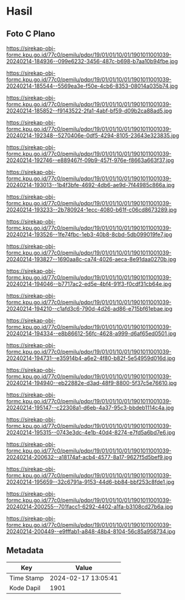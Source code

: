 # Hasil

## Foto C Plano

https://sirekap-obj-formc.kpu.go.id/77c0/pemilu/pdpr/19/01/01/10/01/1901011001039-20240214-184936--099e6232-3456-487c-b698-b7aa10b94fbe.jpg

https://sirekap-obj-formc.kpu.go.id/77c0/pemilu/pdpr/19/01/01/10/01/1901011001039-20240214-185544--5569ea3e-f50e-4cb6-8353-08014a035b74.jpg

https://sirekap-obj-formc.kpu.go.id/77c0/pemilu/pdpr/19/01/01/10/01/1901011001039-20240214-185852--f9143522-2fa1-4abf-bf59-d09b2ca88ad5.jpg

https://sirekap-obj-formc.kpu.go.id/77c0/pemilu/pdpr/19/01/01/10/01/1901011001039-20240214-192348--5270406e-0df5-4294-8105-23643e323835.jpg

https://sirekap-obj-formc.kpu.go.id/77c0/pemilu/pdpr/19/01/01/10/01/1901011001039-20240214-192746--e889467f-09b9-457f-976e-f8663a663f37.jpg

https://sirekap-obj-formc.kpu.go.id/77c0/pemilu/pdpr/19/01/01/10/01/1901011001039-20240214-193013--1b4f3bfe-4692-4db6-ae9d-7f44985c866a.jpg

https://sirekap-obj-formc.kpu.go.id/77c0/pemilu/pdpr/19/01/01/10/01/1901011001039-20240214-193233--2b780924-1ecc-4080-b61f-c06cd8673289.jpg

https://sirekap-obj-formc.kpu.go.id/77c0/pemilu/pdpr/19/01/01/10/01/1901011001039-20240214-193526--1fe74fbc-1eb3-40b8-8cbd-5db099019fe7.jpg

https://sirekap-obj-formc.kpu.go.id/77c0/pemilu/pdpr/19/01/01/10/01/1901011001039-20240214-193827--1690aa8c-ca74-4026-aeca-8e91daa0270b.jpg

https://sirekap-obj-formc.kpu.go.id/77c0/pemilu/pdpr/19/01/01/10/01/1901011001039-20240214-194046--b7717ac2-ed5e-4bf4-91f3-f0cdf31cb64e.jpg

https://sirekap-obj-formc.kpu.go.id/77c0/pemilu/pdpr/19/01/01/10/01/1901011001039-20240214-194210--c1afd3c6-790d-4d26-ad86-e715bf61ebae.jpg

https://sirekap-obj-formc.kpu.go.id/77c0/pemilu/pdpr/19/01/01/10/01/1901011001039-20240214-194334--e8b86612-56fc-4628-a999-d6af65ed0501.jpg

https://sirekap-obj-formc.kpu.go.id/77c0/pemilu/pdpr/19/01/01/10/01/1901011001039-20240214-194731--e35914b4-a6e2-4f80-b82f-5e54959d016d.jpg

https://sirekap-obj-formc.kpu.go.id/77c0/pemilu/pdpr/19/01/01/10/01/1901011001039-20240214-194940--eb22882e-d3ad-48f9-8800-5f37c5e76610.jpg

https://sirekap-obj-formc.kpu.go.id/77c0/pemilu/pdpr/19/01/01/10/01/1901011001039-20240214-195147--c22308a1-d6eb-4a37-95c3-bbdeb1114c4a.jpg

https://sirekap-obj-formc.kpu.go.id/77c0/pemilu/pdpr/19/01/01/10/01/1901011001039-20240214-195315--0743e3dc-4e1b-40d4-8274-e7fd5a6bd7e6.jpg

https://sirekap-obj-formc.kpu.go.id/77c0/pemilu/pdpr/19/01/01/10/01/1901011001039-20240214-200632--a18174af-acb4-4577-8a17-9627f5d5bef9.jpg

https://sirekap-obj-formc.kpu.go.id/77c0/pemilu/pdpr/19/01/01/10/01/1901011001039-20240214-195659--32c6791a-9153-44d6-bb84-bbf253c8fde1.jpg

https://sirekap-obj-formc.kpu.go.id/77c0/pemilu/pdpr/19/01/01/10/01/1901011001039-20240214-200255--701facc1-6292-4402-a1fa-b3108cd27b6a.jpg

https://sirekap-obj-formc.kpu.go.id/77c0/pemilu/pdpr/19/01/01/10/01/1901011001039-20240214-200449--e9fffab1-a848-48b4-8104-56c85a958734.jpg


## Metadata

| Key        | Value               |
| ---------- | ------------------- |
| Time Stamp | 2024-02-17 13:05:41 |
| Kode Dapil | 1901                |



